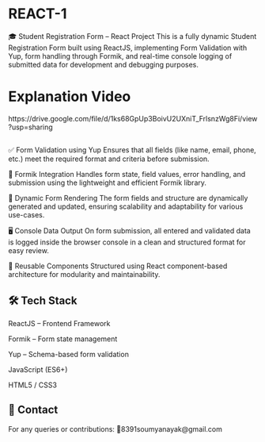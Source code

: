 # REACT-1

🎓 Student Registration Form – React Project
This is a fully dynamic Student Registration Form built using ReactJS, implementing Form Validation with Yup, form handling through Formik, and real-time console logging of submitted data for development and debugging purposes.
<h1>Explanation Video</h1>
https://drive.google.com/file/d/1ks68GpUp3BoivU2UXniT_FrlsnzWg8Fi/view?usp=sharing

<h2></h2>
✅ Form Validation using Yup
Ensures that all fields (like name, email, phone, etc.) meet the required format and criteria before submission.

🧩 Formik Integration
Handles form state, field values, error handling, and submission using the lightweight and efficient Formik library.

🔁 Dynamic Form Rendering
The form fields and structure are dynamically generated and updated, ensuring scalability and adaptability for various use-cases.

🖥️ Console Data Output
On form submission, all entered and validated data is logged inside the browser console in a clean and structured format for easy review.

🧪 Reusable Components
Structured using React component-based architecture for modularity and maintainability.

<h2>🛠️ Tech Stack</h2>
ReactJS – Frontend Framework

Formik – Form state management

Yup – Schema-based form validation

JavaScript (ES6+)

HTML5 / CSS3

<h2>📩 Contact</h2>
For any queries or contributions:
📧8391soumyanayak@gmail.com

